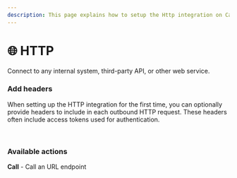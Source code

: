 ```yaml
---
description: This page explains how to setup the Http integration on Cargo.
---
```


# 🌐 HTTP

Connect to any internal system, third-party API, or other web service.



### Add headers

When setting up the HTTP integration for the first time, you can optionally provide headers to include in each outbound HTTP request. These headers often include access tokens used for authentication.

<figure><img src="../../.gitbook/assets/Capture d’écran 2023-04-10 à 17.54.04.png" alt=""><figcaption></figcaption></figure>

### Available actions

**Call** - Call an URL endpoint
